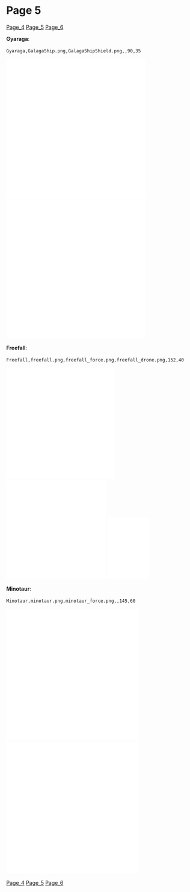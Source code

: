 # Page 5
[Page_4](./Page_4.md)
[Page_5](./Page_5.md)
[Page_6](./Page_6.md)

**Gyaraga**: []()

`Gyaraga,GalagaShip.png,GalagaShipShield.png,,90,35`

![](https://github.com/areon546/NovaDriftCustomSkinRepository/raw/main/custom_skins/GalagaShip.png)
![](https://github.com/areon546/NovaDriftCustomSkinRepository/raw/main/custom_skins/GalagaShipShield.png)


**Freefall**: []()

`Freefall,freefall.png,freefall_force.png,freefall_drone.png,152,40`

![](https://github.com/areon546/NovaDriftCustomSkinRepository/raw/main/custom_skins/freefall.png)
![](https://github.com/areon546/NovaDriftCustomSkinRepository/raw/main/custom_skins/freefall_force.png)
![](https://github.com/areon546/NovaDriftCustomSkinRepository/raw/main/custom_skins/freefall_drone.png)


**Minotaur**: []()

`Minotaur,minotaur.png,minotaur_force.png,,145,60`

![](https://github.com/areon546/NovaDriftCustomSkinRepository/raw/main/custom_skins/minotaur.png)
![](https://github.com/areon546/NovaDriftCustomSkinRepository/raw/main/custom_skins/minotaur_force.png)

[Page_4](./Page_4.md)
[Page_5](./Page_5.md)
[Page_6](./Page_6.md)
